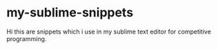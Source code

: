 # my-sublime-snippets
Hi this are snippets which i use in my sublime text editor for competitive programming.
